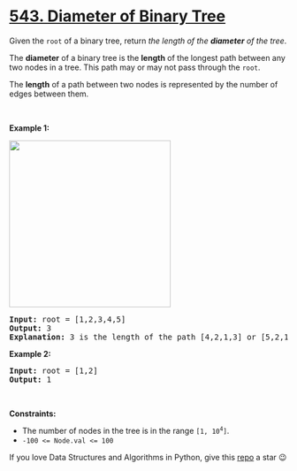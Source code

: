 # [543. Diameter of Binary Tree][title]

<p>Given the <code>root</code> of a binary tree, return <em>the length of the <strong>diameter</strong> of the tree</em>.</p>
<p>The <strong>diameter</strong> of a binary tree is the <strong>length</strong> of the longest path between any two nodes in a tree. This path may or may not pass through the <code>root</code>.</p>
<p>The <strong>length</strong> of a path between two nodes is represented by the number of edges between them.</p>
<p> </p>
<p><strong>Example 1:</strong></p>
<img alt="" src="https://assets.leetcode.com/uploads/2021/03/06/diamtree.jpg" style="width: 292px; height: 302px;"/>
<pre><strong>Input:</strong> root = [1,2,3,4,5]
<strong>Output:</strong> 3
<strong>Explanation:</strong> 3 is the length of the path [4,2,1,3] or [5,2,1,3].
</pre>
<p><strong>Example 2:</strong></p>
<pre><strong>Input:</strong> root = [1,2]
<strong>Output:</strong> 1
</pre>
<p> </p>
<p><strong>Constraints:</strong></p>
<ul>
<li>The number of nodes in the tree is in the range <code>[1, 10<sup>4</sup>]</code>.</li>
<li><code>-100 &lt;= Node.val &lt;= 100</code></li>
</ul>


If you love Data Structures and Algorithms in Python, give this [repo][me] a star :wink:

[title]: https://leetcode.com/problems/diameter-of-binary-tree
[me]: https://github.com/bumblebee211196/awesome-python-leetcode